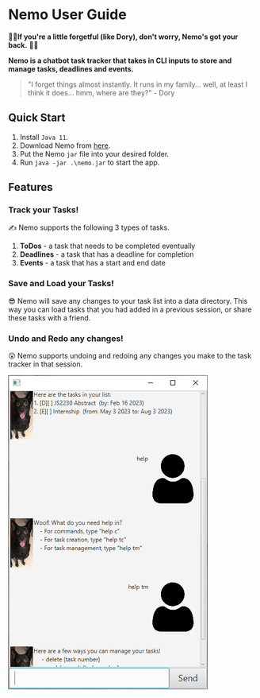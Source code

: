 # Nemo User Guide
:ocean::tropical_fish:**If you're a little forgetful (like Dory), don't worry, Nemo's got your back.** :ocean::tropical_fish:

**Nemo is a chatbot task tracker that takes in CLI inputs to store and manage tasks, deadlines and events.**

> "I forget things almost instantly. It runs in my family… well, at least I think it does... hmm, where are they?" - Dory

## Quick Start

1. Install `Java 11`.
2. Download Nemo from [here](https://github.com/unfazing/ip/releases).
3. Put the Nemo `jar` file into your desired folder.
4. Run `java -jar .\nemo.jar` to start the app.

## Features

### Track your Tasks!
:writing_hand: Nemo supports the following 3 types of tasks. 
1. **ToDos** - a task that needs to be completed eventually
2. **Deadlines** - a task that has a deadline for completion
3. **Events** - a task that has a start and end date

### Save and Load your Tasks!
:sunglasses: Nemo will save any changes to your task list into a data directory. This way you can load tasks that you had added in a previous session, or share these tasks with a friend.

### Undo and Redo any changes!
:astonished: Nemo supports undoing and redoing any changes you make to the task tracker in that session.

![Ui](Ui.png)
